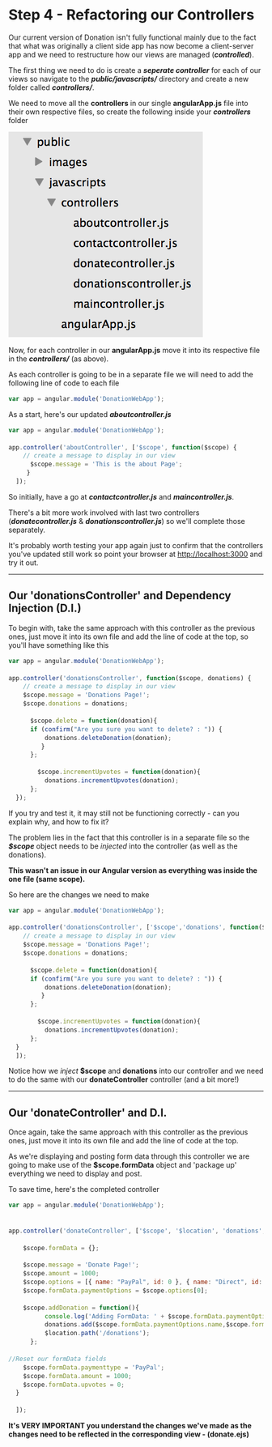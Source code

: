 
# Step 4 - Refactoring our Controllers

Our current version of Donation isn't fully functional mainly due to the fact that what was originally a client side app has now become a client-server app and we need to restructure how our views are managed (***controlled***).

The first thing we need to do is create a ***seperate controller*** for each of our views so navigate to the ***public/javascripts/*** directory and create a new folder called ***controllers/***.

We need to move all the **controllers** in our single **angularApp.js** file into their own respective files, so create the following inside your ***controllers*** folder

![](../images/controllers.png)

Now, for each controller in our **angularApp.js** move it into its respective file in the ***controllers/*** (as above).

As each controller is going to be in a separate file we will need to add the following line of code to each file

```javascript
var app = angular.module('DonationWebApp');
```
As a start, here's our updated ***aboutcontroller.js***

```javascript
var app = angular.module('DonationWebApp');

app.controller('aboutController', ['$scope', function($scope) {
    // create a message to display in our view
      $scope.message = 'This is the about Page';
     }
  ]);
```
So initially, have a go at ***contactcontroller.js*** and ***maincontroller.js***.

There's a bit more work involved with last two controllers (***donatecontroller.js*** & ***donationscontroller.js***) so we'll complete those separately.

It's probably worth testing your app again just to confirm that the controllers you've updated still work so point your browser at [http://localhost:3000](http://localhost:3000) and try it out.

---

## Our 'donationsController' and Dependency Injection (D.I.)
To begin with, take the same approach with this controller as the previous ones, just move it into its own file and add the line of code at the top, so you'll have something like this

```javascript
var app = angular.module('DonationWebApp');

app.controller('donationsController', function($scope, donations) {
    // create a message to display in our view
    $scope.message = 'Donations Page!';
    $scope.donations = donations;

      $scope.delete = function(donation){
      if (confirm("Are you sure you want to delete? : ")) {
          donations.deleteDonation(donation);
         }       
      };

        $scope.incrementUpvotes = function(donation){
          donations.incrementUpvotes(donation);
      };
  });

```
If you try and test it, it may still not be functioning correctly - can you explain why, and how to fix it?

The problem lies in the fact that this controller is in a separate file so the ***$scope*** object needs to be *injected* into the controller (as well as the donations). 

**This wasn't an issue in our Angular version as everything was inside the one file (same scope).**

So here are the changes we need to make

```javascript
var app = angular.module('DonationWebApp');

app.controller('donationsController', ['$scope','donations', function($scope, donations) {
    // create a message to display in our view
    $scope.message = 'Donations Page!';
    $scope.donations = donations;

      $scope.delete = function(donation){
      if (confirm("Are you sure you want to delete? : ")) {
          donations.deleteDonation(donation);
         }       
      };

        $scope.incrementUpvotes = function(donation){
          donations.incrementUpvotes(donation);
      };
  }
  ]);
```
Notice how we *inject* **$scope** and **donations** into our controller and we need to do the same with our **donateController** controller (and a bit more!)

---

## Our 'donateController' and D.I.
Once again, take the same approach with this controller as the previous ones, just move it into its own file and add the line of code at the top.

As we're displaying and posting form data through this controller we are going to make use of the **$scope.formData** object and 'package up' everything we need to display and post.

To save time, here's the completed controller 

```javascript
var app = angular.module('DonationWebApp');


app.controller('donateController', ['$scope', '$location', 'donations', function($scope, $location, donations) {
    
    $scope.formData = {};

    $scope.message = 'Donate Page!';
    $scope.amount = 1000;
    $scope.options = [{ name: "PayPal", id: 0 }, { name: "Direct", id: 1 }];
    $scope.formData.paymentOptions = $scope.options[0];

    $scope.addDonation = function(){
          console.log('Adding FormData: ' + $scope.formData.paymentOptions.name + '//' + $scope.formData.amount);
          donations.add($scope.formData.paymentOptions.name,$scope.formData.amount);
          $location.path('/donations');
      };
  
//Reset our formData fields
    $scope.formData.paymenttype = 'PayPal';
    $scope.formData.amount = 1000;
    $scope.formData.upvotes = 0;
  }

  ]);
```
**It's VERY IMPORTANT you understand the changes we've made as the changes need to be reflected in the corresponding view - (donate.ejs)**

